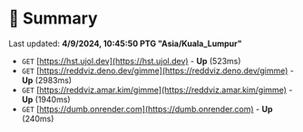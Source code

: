 # 📖 Summary
Last updated: **4/9/2024, 10:45:50 PTG "Asia/Kuala_Lumpur"**

- `GET` [https://hst.ujol.dev](https://hst.ujol.dev) - **Up** (523ms)
- `GET` [https://reddviz.deno.dev/gimme](https://reddviz.deno.dev/gimme) - **Up** (2983ms)
- `GET` [https://reddviz.amar.kim/gimme](https://reddviz.amar.kim/gimme) - **Up** (1940ms)
- `GET` [https://dumb.onrender.com](https://dumb.onrender.com) - **Up** (240ms)
